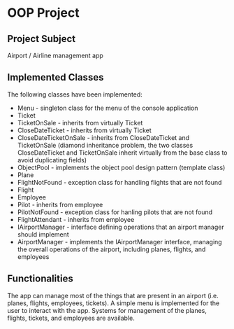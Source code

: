 # OOP Project

## Project Subject
Airport / Airline management app

## Implemented Classes
The following classes have been implemented:
- Menu - singleton class for the menu of the console application
- Ticket
- TicketOnSale - inherits from virtually Ticket
- CloseDateTicket - inherits from virtually Ticket
- CloseDateTicketOnSale - inherits  from CloseDateTicket and TicketOnSale (diamond inheritance problem, the two classes CloseDateTicket and TicketOnSale inherit virtually from the base class to avoid duplicating fields)
- ObjectPool<T> - implements the object pool design pattern (template class)
- Plane
- FlightNotFound - exception class for handling flights that are not found
- Flight
- Employee
- Pilot - inherits from employee
- PilotNotFound - exception class for hanling pilots that are not found
- FlightAttendant - inherits from employee
- IAirportManager - interface defining operations that an airport manager should implement
- AirportManager - implements the IAirportManager interface, managing the overall operations of the airport, including planes, flights, and employees

## Functionalities
The app can manage most of the things that are present in an airport (i.e. planes, flights, employees, tickets). A simple menu is implemented for the user to interact with the app. Systems for management of the planes, flights, tickets, and employees are available.
